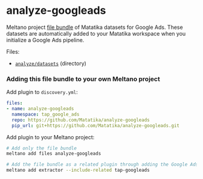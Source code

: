 # analyze-googleads

Meltano project [file bundle](https://meltano.com/docs/command-line-interface.html#file-bundle) of Matatika datasets for Google Ads. These datasets are automatically added to your Matatika workspace when you initialize a Google Ads pipeline.

Files:
- [`analyze/datasets`](./bundle/analyze/datasets) (directory)

### Adding this file bundle to your own Meltano project

Add plugin to `discovery.yml`:
```yaml
files:
- name: analyze-googleads
  namespace: tap_google_ads
  repo: https://github.com/Matatika/analyze-googleads
  pip_url: git+https://github.com/Matatika/analyze-googleads.git
```

Add plugin to your Meltano project:
```bash
# Add only the file bundle
meltano add files analyze-googleads

# Add the file bundle as a related plugin through adding the Google Ads extractor
meltano add extractor --include-related tap-googleads
```

